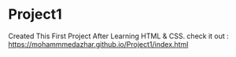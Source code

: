 # Project1 
Created This First Project After Learning HTML & CSS.
check it out : https://mohammmedazhar.github.io/Project1/index.html
